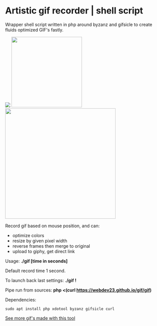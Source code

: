 # Artistic gif recorder | shell script
Wrapper shell script written in php around byzanz and gifsicle to create fluids optimized GIF's fastly.

<img src="https://i.giphy.com/l1KVaNU6xfgbOmsJq.gif"> <img height="226" src="https://ponyhacks.com/img/www/gif1492819850_merged.gif"> <img width="354" src="https://i.giphy.com/l0Iyh9741gIztjtIc.gif">

Record gif based on mouse position, and can:
- optimize colors
- resize by given pixel width
- reverse frames then merge to original
- upload to giphy, get direct link

Usage: <b>./gif [time in seconds]</b>

Default record time 1 second.

To launch back last settings: <b>./gif !</b> 

Pipe run from sources: <b>php <(curl https://webdev23.github.io/gif/gif)</b>

Dependencies: 

    sudo apt install php xdotool byzanz gifsicle curl

<a href="https://webdev23.github.io/gif/expo.html">See more gif's made with this tool</a>
